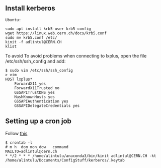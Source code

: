 ## Install kerberos 

```
Ubuntu:

sudo apt install krb5-user krb5-config
wget https://linux.web.cern.ch/docs/krb5.conf
sudo mv krb5.conf /etc/
kinit -f adlintul@CERN.CH
klist
```

To avoid To avoid problems when connecting to lxplus, open the file /etc/ssh/ssh_config and add:

```
$ sudo vim /etc/ssh/ssh_config
> vim
HOST lxplus*
    ForwardX11 yes
    ForwardX11Trusted no
    GSSAPITrustDNS yes
    HashKnownHosts yes
    GSSAPIAuthentication yes
    GSSAPIDelegateCredentials yes
```

## Setting up a cron job

Follow [this](https://www.rcg.sfu.ca/workstations/kerberos.html#q-22-the-answer-to-q-21-isn-t-good-enough-i-need-my-processes-to-run-unattended-for-weeks)

```
$ crontab -l
# m h  dom mon dow   command
MAILTO=adlintul@cern.ch
* */2 * * * /home/alintulu/anaconda3/bin/kinit adlintul@CERN.CH -kt /home/alintulu/Documents/ConfigStuff/kerberos/.keytab
```